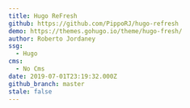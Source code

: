 ```yaml
---
title: Hugo ReFresh
github: https://github.com/PippoRJ/hugo-refresh
demo: https://themes.gohugo.io/theme/hugo-fresh/
author: Roberto Jordaney
ssg:
  - Hugo
cms:
  - No Cms
date: 2019-07-01T23:19:32.000Z
github_branch: master
stale: false
---
```


